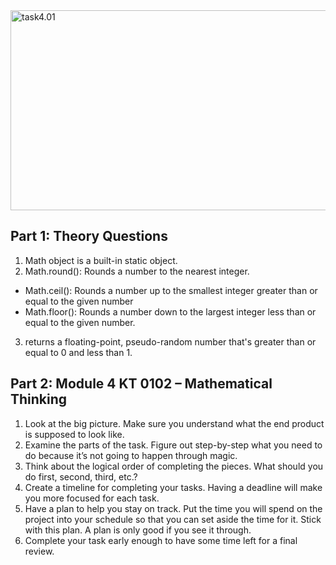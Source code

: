 <img src="https://socialify.git.ci/Bongeka-Bhungane/task4.01/image?language=1&owner=1&name=1&stargazers=1&theme=Light" alt="task4.01" width="640" height="320" />

## Part 1: Theory Questions

1. Math object is a built-in static object.
2. Math.round(): Rounds a number to the nearest integer.
* Math.ceil(): Rounds a number up to the smallest integer greater than or equal to the given number
* Math.floor(): Rounds a number down to the largest integer less than or equal to the given number.
3. returns a floating-point, pseudo-random number that's greater than or equal to 0 and less than 1.

##  Part 2: Module 4 KT 0102 – Mathematical Thinking


1. Look at the big picture. Make sure you understand what the end product is supposed to look like.
2. Examine the parts of the task. Figure out step-by-step what you need to do because it’s not going to happen through magic.
3. Think about the logical order of completing the pieces. What should you do first, second, third, etc.?
4. Create a timeline for completing your tasks. Having a deadline will make you more focused for each task.
5. Have a plan to help you stay on track. Put the time you will spend on the project into your schedule so that you can set aside the time for it. Stick with this plan. A plan is only good if you see it through.
6. Complete your task early enough to have some time left for a final review.